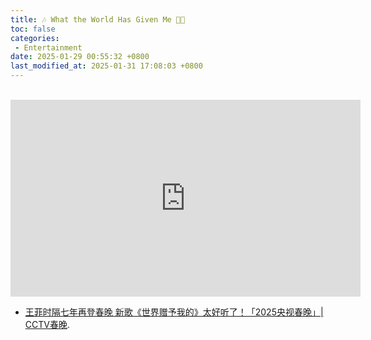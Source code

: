 ```yaml
---
title: 🎶 What the World Has Given Me 🧨🎇
toc: false
categories:
 - Entertainment
date: 2025-01-29 00:55:32 +0800
last_modified_at: 2025-01-31 17:08:03 +0800
---
```


<br>

<iframe class="iframe--video" width="560" height="315" src="https://www.youtube.com/embed/CwwQvC_JiN4?si=UKS45O8sxO-v3orE" title="YouTube video player" frameborder="0" allow="accelerometer; autoplay; clipboard-write; encrypted-media; gyroscope; picture-in-picture; web-share" referrerpolicy="strict-origin-when-cross-origin" allowfullscreen></iframe>

<br>

- [王菲时隔七年再登春晚 新歌《世界赠予我的》太好听了！「2025央视春晚」\| CCTV春晚](https://www.youtube.com/watch?v=LffTkRuB7z0).